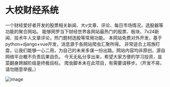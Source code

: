 # 大校财经系统
一个财经爱好者开发的股票相关新闻、大v文章、评论、每日市场情况，选股器等功能的聚合网站。
能够网罗当下财经世界各网站最热门的股票、板块、7x24新闻、技术牛人文章评论，热门题材选股等常用功能。
本网站免费对外开发，基于python+django+vue开发，消息源于各网站爬虫汇聚所得。
非常适合上班族盯盘，让我们能够一心二用，为自己的未来多谋一份出路。网站内容均非原创，源自网络平台概不负责后果自负。
今天无私分享出来，希望大家方便的学习投资，韭菜翻身跨越阶级是终极目标。
爬虫脚本未在此项目，有需要请移步。（开发不易，请勿随意举报。）

![image](https://github.com/tfbabi/daxiao_admin/assets/13534300/f54d40ed-a85a-42a4-8768-22bc8971569e)
